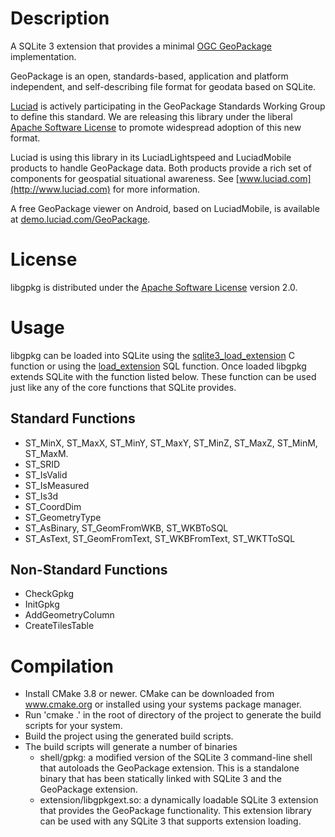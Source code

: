 # Description
A SQLite 3 extension that provides a minimal [OGC GeoPackage](http://www.ogcnetwork.net/geopackage) implementation.

GeoPackage is an open, standards-based, application and platform independent, and self-describing file format for geodata based on SQLite.

[Luciad](http://www.luciad.com) is actively participating in the GeoPackage Standards Working Group to define this standard. We are releasing this library under the liberal [Apache Software License](https://www.apache.org/licenses/LICENSE-2.0) to promote widespread adoption of this new format.

Luciad is using this library in its LuciadLightspeed and LuciadMobile products to handle GeoPackage data. Both products provide
a rich set of components for geospatial situational awareness. See [www.luciad.com](http://www.luciad.com) for more information. 

A free GeoPackage viewer on Android, based on LuciadMobile, is available at [demo.luciad.com/GeoPackage](http://demo.luciad.com/GeoPackage/).

# License
libgpkg is distributed under the [Apache Software License](https://www.apache.org/licenses/LICENSE-2.0) version 2.0.

# Usage
libgpkg can be loaded into SQLite using the [sqlite3\_load\_extension](http://sqlite.org/c3ref/load_extension.html) C function or using the [load\_extension](http://sqlite.org/lang_corefunc.html#load_extension) SQL function. Once loaded libgpkg extends SQLite with the function listed below. These function can be used just like any of the core functions that SQLite provides.

## Standard Functions
- ST\_MinX, ST\_MaxX, ST\_MinY, ST\_MaxY, ST\_MinZ, ST\_MaxZ, ST\_MinM, ST\_MaxM.
- ST\_SRID
- ST\_IsValid
- ST\_IsMeasured
- ST\_Is3d
- ST\_CoordDim
- ST\_GeometryType
- ST\_AsBinary, ST\_GeomFromWKB, ST\_WKBToSQL
- ST\_AsText, ST\_GeomFromText, ST\_WKBFromText, ST\_WKTToSQL

## Non-Standard Functions
- CheckGpkg
- InitGpkg
- AddGeometryColumn
- CreateTilesTable

# Compilation

- Install CMake 3.8 or newer. CMake can be downloaded from www.cmake.org or installed using
  your systems package manager.
- Run 'cmake .' in the root of directory of the project to generate the build scripts for your system.
- Build the project using the generated build scripts.
- The build scripts will generate a number of binaries
    - shell/gpkg: a modified version of the SQLite 3 command-line shell that autoloads the GeoPackage extension. This is a standalone binary that has been statically linked with SQLite 3 and the GeoPackage extension.
    - extension/libgpkgext.so: a dynamically loadable SQLite 3 extension that provides the GeoPackage functionality. This extension library can be used with any SQLite 3 that supports extension loading.
